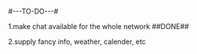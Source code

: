 #---TO-DO---#

1.make chat available for the whole network ##DONE##

2.supply fancy info, weather, calender, etc
